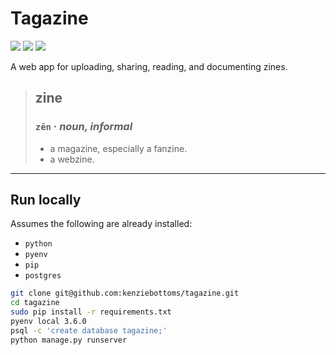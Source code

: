 # Tagazine

![](https://img.shields.io/badge/django-v1.11.13-00C18B.svg)
![](https://img.shields.io/badge/data-postgresql-green.svg)
![](https://img.shields.io/badge/css_framework-bootstrap-5F2C7C.svg)

A web app for uploading, sharing, reading, and documenting zines.

> ## zine
> ### `zēn` &middot; _noun, informal_
>
> - a magazine, especially a fanzine.
> - a webzine.

---

## Run locally

Assumes the following are already installed:
- `python`
- `pyenv`
- `pip`
- `postgres`

```bash
git clone git@github.com:kenziebottoms/tagazine.git
cd tagazine
sudo pip install -r requirements.txt
pyenv local 3.6.0
psql -c 'create database tagazine;'
python manage.py runserver
```